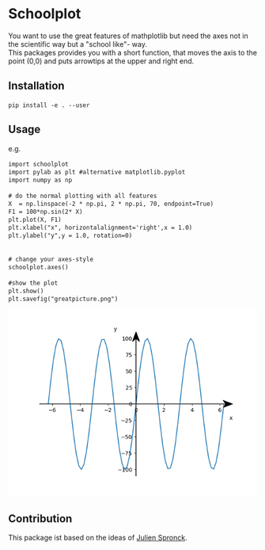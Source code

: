 # Schoolplot

You want to use the great features of mathplotlib but need the axes not in the scientific way but a "school like"- way.   
This packages provides you with a short function, that moves the axis to the point (0,0) and puts arrowtips at the upper and right end.

## Installation

```
pip install -e . --user
```

## Usage

e.g.
```
import schoolplot
import pylab as plt #alternative matplotlib.pyplot
import numpy as np

# do the normal plotting with all features
X  = np.linspace(-2 * np.pi, 2 * np.pi, 70, endpoint=True)
F1 = 100*np.sin(2* X)
plt.plot(X, F1)
plt.xlabel("x", horizontalalignment='right',x = 1.0)
plt.ylabel("y",y = 1.0, rotation=0)


# change your axes-style
schoolplot.axes()

#show the plot
plt.show()
plt.savefig("greatpicture.png")
```

![](pictures/greatpicture.png)
## Contribution

This package ist based on the ideas of [Julien Spronck](https://stackoverflow.com/questions/33737736/matplotlib-axis-arrow-tip/33738359#33738359).
